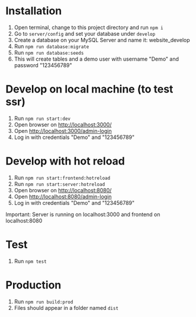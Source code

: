 
# Installation

1. Open terminal, change to this project directory and run `npm i`
2. Go to `server/config` and set your database under `develop`
3. Create a database on your MySQL Server and name it: website_develop
4. Run `npm run database:migrate`
5. Run `npm run database:seeds`
6. This will create tables and a demo user with username "Demo" and password "123456789"

# Develop on local machine (to test ssr)

1. Run `npm run start:dev`
2. Open browser on [http://localhost:3000/](http://localhost:3000/)
3. Open [http://localhost:3000/admin-login](http://localhost:3000/admin-login)
4. Log in with credentials "Demo" and "123456789"

# Develop with hot reload

1. Run `npm run start:frontend:hotreload`
2. Run `npm run start:server:hotreload`
2. Open browser on [http://localhost:8080/](http://localhost:8080/)
3. Open [http://localhost:8080/admin-login](http://localhost:8080/admin-login)
4. Log in with credentials "Demo" and "123456789"

Important: Server is running on localhost:3000 and frontend on localhost:8080

# Test

1. Run `npm test`

# Production 

1. Run `npm run build:prod`
2. Files should appear in a folder named `dist`